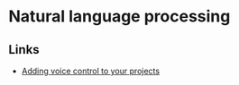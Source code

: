 # Natural language processing
## Links
- [Adding voice control to your projects](https://medium.com/hackers-at-cambridge/adding-voice-control-to-your-projects-7096fdee7c45)